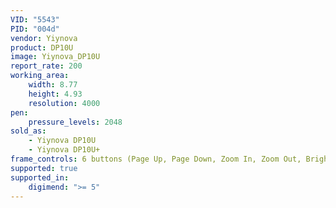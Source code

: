 ```yaml
---
VID: "5543"
PID: "004d"
vendor: Yiynova
product: DP10U
image: Yiynova_DP10U
report_rate: 200
working_area:
    width: 8.77
    height: 4.93
    resolution: 4000
pen:
    pressure_levels: 2048
sold_as:
    - Yiynova DP10U
    - Yiynova DP10U+
frame_controls: 6 buttons (Page Up, Page Down, Zoom In, Zoom Out, Brightness Up, Brightness Down)
supported: true
supported_in:
    digimend: ">= 5"
---
```


